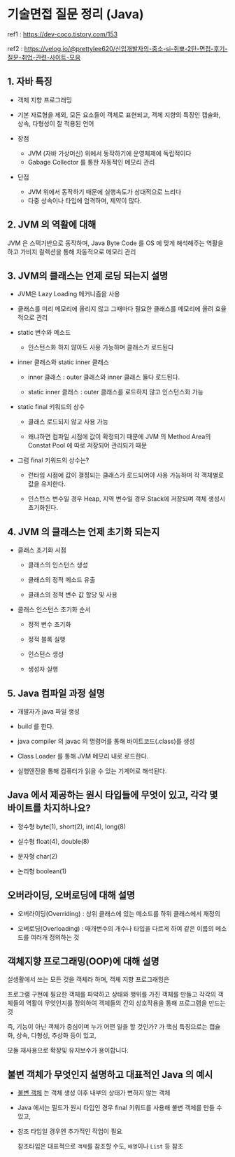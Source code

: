 # 기술면접 질문 정리 (Java)

ref1 : https://dev-coco.tistory.com/153

ref2 : https://velog.io/@prettylee620/신입개발자의-중소-si-취뽀-2탄-면접-후기-질문-취업-관련-사이트-모음

## 1. 자바 특징
- 객체 지향 프로그래밍
- 기본 자료형을 제외, 모든 요소들이 객체로 표현되고, 객체 지향의 특징인 캡슐화, 상속, 다형성이 잘 적용된 언어

- 장점
  - JVM (자바 가상머신) 위에서 동작하기에 운영체제에 독립적이다
  - Gabage Collector 를 통한 자동적인 메모리 관리

- 단점
  - JVM 위에서 동작하기 때문에 실행속도가 상대적으로 느리다
  - 다중 상속이나 타입에 엄격하며, 제약이 많다.

## 2. JVM 의 역활에 대해

JVM 은 스택기반으로 동작하며, Java Byte Code 를 OS 에 맞게 해석해주는 역활을 하고 가비지 컬렉션을 통해 자동적으로 메모리 관리


## 3. JVM의 클래스는 언제 로딩 되는지 설명

- JVM은 Lazy Loading 메커니즘을 사용

- 클래스를 미리 메모리에 올리지 않고 그때마다 필요한 클래스를 메모리에 올려 효율적으로 관리

- static 변수와 메소드

  - 인스턴스화 하지 않아도 사용 가능하며 클래스가 로드된다

- inner 클래스와 static inner 클래스

  - inner 클래스 : outer 클래스와 inner 클래스 둘다 로드된다.

  - static inner 클래스 : outer 클래스를 로드하지 않고 인스턴스화 가능

- static final 키워드의 상수

  - 클래스 로드되지 않고 사용 가능

  - 왜냐하면 컴파일 시점에 값이 확정되기 때문에 JVM 의 Method Area의 Constat Pool 에 따로 저장되어 관리되기 때문

- 그럼 final 키워드의 상수는?

  - 런타임 시점에 값이 결정되는 클래스가 로드되어야 사용 가능하며 각 객체별로 값을 유지한다.

  - 인스턴스 변수일 경우 Heap, 지역 변수일 경우 Stack에 저장되며 객체 생성시 초기화된다.

## 4. JVM 의 클래스는 언제 초기화 되는지

- 클래스 초기화 시점

  - 클래스의 인스턴스 생성

  - 클래스의 정적 메소드 유출

  - 클래스의 정적 변수 값 할당 및 사용

- 클래스 인스턴스 초기화 순서

  - 정적 변수 초기화

  - 정적 블록 실행

  - 인스턴스 생성

  - 생성자 실행

## 5. Java 컴파일 과정 설명

- 개발자가 java 파일 생성

- build 를 한다.

- java compiler 의 javac 의 명령어를 통해 바이트코드(.class)를 생성

- Class Loader 를 통해 JVM 메모리 내로 로드한다.

- 실행엔진을 통해 컴퓨터가 읽을 수 있는 기계어로 해석된다. 

## Java 에서 제공하는 원시 타입들에 무엇이 있고, 각각 몇 바이트를 차지하나요?

- 정수형 byte(1), short(2), int(4), long(8)

- 실수형 float(4), double(8) 

- 문자형 char(2)

- 논리형 boolean(1)

## 오버라이딩, 오버로딩에 대해 설명

- 오버라이딩(Overriding) : 상위 클래스에 있는 메소드를 하위 클래스에서 재정의

- 오버로딩(Overloading) : 매개변수의 개수나 타입을 다르게 하여 같은 이름의 메소드를 여러개 정의하는 것

## 객체지향 프로그래밍(OOP)에 대해 설명

실생활에서 쓰는 모든 것을 객체라 하며, 객체 지향 프로그래밍은

프로그램 구현에 필요한 객체를 파악하고 상태와 행위를 가진 객체를 만들고 각각의 객체들의 역활이 무엇인지를 정의하여 객체들의 간의 상호작용을 통해 프로그램을 만드는 것

즉, 기능이 아닌 객체가 중심이며 누가 어떤 일을 할 것인가? 가 핵심
특징으로는 캡슐화, 상속, 다형성, 추상화 등이 있고,

모듈 재사용으로 확장및 유지보수가 용이합니다.

## 불변 객체가 무엇인지 설명하고 대표적인 Java 의 예시

- [불변 객체](https://velog.io/@conatuseus/Java-Immutable-Object불변객체) 는 객체 생성 이후 내부의 상태가 변하지 않는 객체

- Java 에서는 필드가 원시 타입인 경우 final 키워드를 사용해 불변 객체를 만들 수 있고,

- 참조 타입일 경우엔 추가적인 작업이 필요
  
  참조타입은 대표적으로 `객체`를 참조할 수도, `배열`이나 `List` 등 참조

  

  

